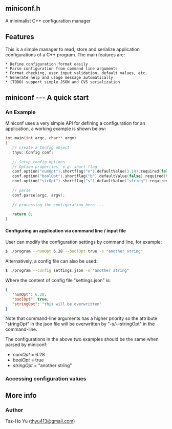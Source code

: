 
## miniconf.h

A minimalist C++ configuration manager

## Features

   This is a simple manager to read, store and serialize application
   configurations of a C++ program. The main features are:

    * Define configuration format easily
    * Parse configuration from command line arguments
    * Format checking, user input validation, default values, etc.
    * Generate help and usage message automatically
    * (TODO) support simple JSON and CVS serialization
    
## miniconf --- A quick start

### An Example

Miniconf uses a very simple API for defining a configuration for an application, a working example is shown below:

```c++
int main(int argc, char** argv)
{
   // create a Config object
   thyu::Config conf;
   
   // Setup config options 
   // Option properties, e.g. short flag
   conf.option("numOpt").shortflag("n").defaultValue(3.14).required(false).description("A number value");
   conf.option("boolOpt").shortflag("b").defaultValue(false).required(true).description("A boolean value");
   conf.option("strOpt").shortflag("s").defaultValue("string").required(true).description("A string value");
   
   // parse 
   conf.parse(argc, argv);
   
   // processing the configuration here ...
   
   return 0;
}
```

#### Configuring an application via command line / input file

User can modify the configuration settings by command line, for example:

```bash
$ ./program --numOpt 6.28 --boolOpt true -s "another string"
```
Alternatively, a config file can also be used:

```bash
$ ./program --config settings.json -s "another string"
```

Where the content of config file "settings.json" is:

```json
{
   "numOpt": 6.28,
   "boolOpt": true, 
   "stringOpt": "this will be overwritten"
}
```
Note that command-line arguments has a higher priority so the attribute "stringOpt" in the json file will be overwritten by "-s/--stringOpt" in the command-line. 

The configurations in the above two examples should be the same when parsed by miniconf:
 
* _numOpt_ = 6.28
* _boolOpt_ = true
* _stringOpt_ = "another string"

### Accessing configuration values



## More info

### Author 

Tsz-Ho Yu (thyu413@gmail.com)

